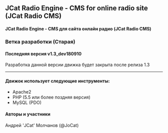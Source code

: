 ## JCat Radio Engine - CMS for online radio site (JCat Radio CMS)
#### JCat Radio Engine - CMS для сайта онлайн радио (JCat Radio CMS)

### Ветка разработки (Старая)
#### Последняя версия v1.3_dev180910

Разработка данной версии движка будет закрыта после релиза 1.3

---

#### Движок использует следующие инструменты:
* Apache2
* PHP (5.5 или более поздняя версия)
* MySQL (PDO)

#### Авторы и участники
Андрей 'JCat' Молчанов (@JoCat)
